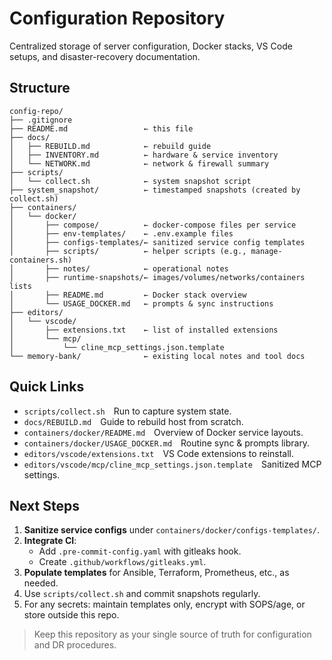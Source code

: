 # Configuration Repository

Centralized storage of server configuration, Docker stacks, VS Code setups, and disaster-recovery documentation.

## Structure

```text
config-repo/
├── .gitignore
├── README.md                 ← this file
├── docs/
│   ├── REBUILD.md            ← rebuild guide
│   ├── INVENTORY.md          ← hardware & service inventory
│   └── NETWORK.md            ← network & firewall summary
├── scripts/
│   └── collect.sh            ← system snapshot script
├── system_snapshot/          ← timestamped snapshots (created by collect.sh)
├── containers/
│   └── docker/
│       ├── compose/          ← docker-compose files per service
│       ├── env-templates/    ← .env.example files
│       ├── configs-templates/← sanitized service config templates
│       ├── scripts/          ← helper scripts (e.g., manage-containers.sh)
│       ├── notes/            ← operational notes
│       ├── runtime-snapshots/← images/volumes/networks/containers lists
│       ├── README.md         ← Docker stack overview
│       └── USAGE_DOCKER.md   ← prompts & sync instructions
├── editors/
│   └── vscode/
│       ├── extensions.txt    ← list of installed extensions
│       └── mcp/
│           └── cline_mcp_settings.json.template
└── memory-bank/              ← existing local notes and tool docs
```

## Quick Links

- `scripts/collect.sh` Run to capture system state.
- `docs/REBUILD.md` Guide to rebuild host from scratch.
- `containers/docker/README.md` Overview of Docker service layouts.
- `containers/docker/USAGE_DOCKER.md` Routine sync & prompts library.
- `editors/vscode/extensions.txt` VS Code extensions to reinstall.
- `editors/vscode/mcp/cline_mcp_settings.json.template` Sanitized MCP settings.

## Next Steps

1. **Sanitize service configs** under `containers/docker/configs-templates/`.  
2. **Integrate CI**:
   - Add `.pre-commit-config.yaml` with gitleaks hook.
   - Create `.github/workflows/gitleaks.yml`.
3. **Populate templates** for Ansible, Terraform, Prometheus, etc., as needed.
4. Use `scripts/collect.sh` and commit snapshots regularly.
5. For any secrets: maintain templates only, encrypt with SOPS/age, or store outside this repo.

> Keep this repository as your single source of truth for configuration and DR procedures.
